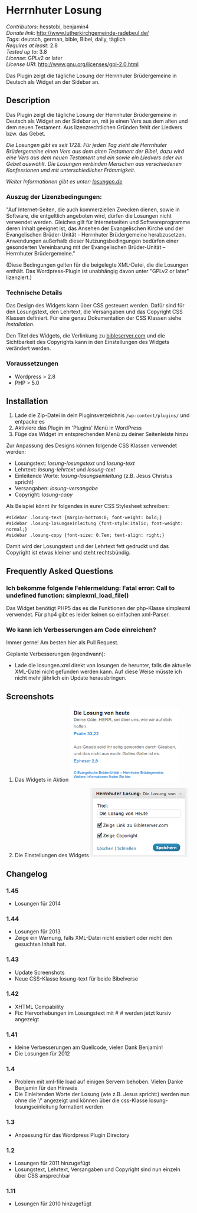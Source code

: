 Herrnhuter Losung
=================

*Contributors*: hesstobi, benjamin4<br>
*Donate link*: http://www.lutherkirchgemeinde-radebeul.de/<br>
*Tags*: deutsch, german, bible, Bibel, daily, täglich<br>
*Requires at least*: 2.8<br>
*Tested up to*: 3.8<br>
*License*: GPLv2 or later<br>
*License URI*: http://www.gnu.org/licenses/gpl-2.0.html<br>

Das Plugin zeigt die tägliche Losung der Herrnhuter Brüdergemeine in Deutsch als Widget an der Sidebar an.

Description
-----------

Das Plugin zeigt die tägliche Losung der Herrnhuter Brüdergemeine in Deutsch als Widget an der Sidebar an, mit je einen Vers aus dem alten und dem neuen Testament. Aus lizenzrechtlichen Gründen fehlt der Liedvers bzw. das Gebet.

*Die Losungen gibt es seit 1728. Für jeden Tag zieht die Herrnhuter Brüdergemeine einen Vers aus dem alten Testament der Bibel, dazu wird eine Vers aus dem neuen Testament und ein sowie ein Liedvers oder ein Gebet auswählt. Die Losungen verbinden Menschen aus verschiedenen Konfessionen und mit unterschiedlicher Frömmigkeit.*

*Weiter Informationen gibt es unter: [losungen.de](http://www.losungen.de/ "Offizelle Webseiter der Herrnhuter Losungen")*

### Auszug der Lizenzbedingungen:	
"Auf Internet-Seiten, die auch kommerziellen Zwecken dienen, sowie in Software, die entgeltlich
angeboten wird, dürfen die Losungen nicht verwendet werden. Gleiches gilt für Internetseiten und
Softwareprogramme deren Inhalt geeignet ist, das Ansehen der Evangelischen Kirche und der
Evangelischen Brüder-Unität - Herrnhuter Brüdergemeine herabzusetzen. Anwendungen außerhalb dieser Nutzungsbedingungen bedürfen einer gesonderten Vereinbarung mit der Evangelischen Brüder-Unität – Herrnhuter Brüdergemeine."

(Diese Bedingungen gelten für die beigelegte XML-Datei, die die Losungen enthält. Das Wordpress-Plugin ist unabhängig davon unter "GPLv2 or later" lizenziert.)

### Technische Details

Das Design des Widgets kann über CSS gesteuert werden. Dafür sind für den Losungstext, den Lehrtext, die Versangaben und das Copyright CSS Klassen definiert. Für eine genau Dokumentation der CSS Klassen siehe *Installation*.

Den Titel des Widgets, die Verlinkung zu [bibleserver.com](http://www.bibleserver.com/ "Bibel Server") und die Sichtbarkeit des Copyrights kann in den Einstellungen des Widgets verändert werden.



### Voraussetzungen

* Wordpress > 2.8
* PHP > 5.0

Installation
------------

1. Lade die Zip-Datei in dein Pluginsverzeichnis `/wp-content/plugins/` und entpacke es
1. Aktiviere das Plugin im 'Plugins' Menü in WordPress
1. Füge das Widget im entsprechenden Menü zu deiner Seitenleiste hinzu

Zur Anpassung des Designs können folgende CSS Klassen verwendet werden:

* Losungstext: *losung-losungstext* und *losung-text*
* Lehrtext: *losung-lehrtext* und *losung-text*
* Einleitende Worte: *losung-losungseinleitung*  (z.B. Jesus Christus spricht)
* Versangaben: *losung-versangabe*
* Copyright: *losung-copy*


	
	

Als Beispiel könnt ihr folgendes in eurer CSS Stylesheet schreiben:

	#sidebar .losung-text {margin-bottom:0; font-weight: bold;}
	#sidebar .losung-losungseinleitung {font-style:italic; font-weight: normal;}
	#sidebar .losung-copy {font-size: 0.7em; text-align: right;}
	
Damit wird der Losungstext und der Lehrtext fett gedruckt und das Copyright ist etwas kleiner und steht rechtsbündig.


Frequently Asked Questions
--------------------------

### Ich bekomme folgende Fehlermeldung: Fatal error: Call to undefined function: simplexml_load_file()

Das Widget benötigt PHP5 das es die Funktionen der php-Klasse simplexml verwendet. Für php4 gibt es leider keinen so einfachen xml-Parser.

### Wo kann ich Verbesserungen am Code einreichen?

Immer gerne! Am besten hier als Pull Request.

Geplante Verbesserungen (irgendwann):
* Lade die losungen.xml direkt von losungen.de herunter, falls die aktuelle XML-Datei nicht gefunden werden kann. Auf diese Weise müsste ich nicht mehr jährlich ein Update herausbringen.

Screenshots
-----------

1. Das Widgets in Aktion
![Das Widgets in Aktion](screenshot-1.png)

2. Die Einstellungen des Widgets
![Die Einstellungen des Widgets](screenshot-2.png)

Changelog
---------

### 1.45
* Losungen für 2014

### 1.44
* Losungen für 2013
* Zeige ein Warnung, falls XML-Datei nicht existiert oder nicht den gesuchten Inhalt hat.

### 1.43
* Update Screenshots
* Neue CSS-Klasse losung-text für beide Bibelverse

### 1.42
* XHTML Compability
* Fix: Hervorhebungen im Losungstext mit # # werden jetzt kursiv angezeigt

### 1.41
* kleine Verbesserungen am Quellcode, vielen Dank Benjamin!
* Die Losungen für 2012

### 1.4
* Problem mit xml-file load auf einigen Servern behoben. Vielen Danke Benjamin für den Hinweis
* Die Einleitenden Worte der Losung (wie z.B. Jesus spricht:) werden nun ohne die '/' angezeigt und können über die css-Klasse losung-losungseinleitung formatiert werden

### 1.3
* Anpassung für das Wordpress Plugin Directory

### 1.2
* Losungen für 2011 hinzugefügt
* Losungstext, Lehrtext, Versangaben und Copyright sind nun einzeln über CSS ansprechbar

### 1.11
* Losungen für 2010 hinzugefügt

